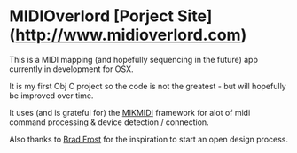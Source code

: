 # MIDIOverlord [Porject Site] (http://www.midioverlord.com)

This is a MIDI mapping (and hopefully sequencing in the future) app currently in development for OSX.

It is my first Obj C project so the code is not the greatest - but will hopefully be improved over time.

It uses (and is grateful for) the [MIKMIDI](https://github.com/mixedinkey-opensource/MIKMIDI) framework for alot of midi command processing & device detection / connection.

Also thanks to [Brad Frost](http://bradfrost.com/) for the inspiration to start an open design process.
